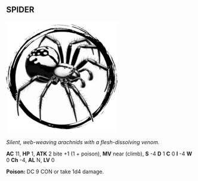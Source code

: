 ## SPIDER

![](images/spider.webp)

_Silent, web-weaving arachnids with a flesh-dissolving venom._

**AC** 11, **HP** 1, **ATK** 2 bite +1 (1 + poison), **MV** near (climb), **S** -4 **D** 1 **C** 0 **I** -4 **W** 0 **Ch** -4, **AL** N, **LV** 0

**Poison:** DC 9 CON or take 1d4 damage.

